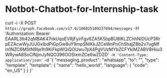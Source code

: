 # Notbot-Chatbot-for-Internship-task
curl -i -X POST `
  https://graph.facebook.com/v17.0/106025109237694/messages `
  -H 'Authorization: Bearer EAARL3tt42qMBAK47nkUqoEVRjFyirFgv6ZA5K5bpBU8IKLZChhNiDUcP3RrpEZAcwWyJUJGxibdPiGpGw8uY9mpSNIKkJZCeWnPnChShajZBb2v7ugMfm1NZC6MStN9Ije1h9KiFkpWQiQOUwu7pX4PgVUzMYbZCFYkiMZABV8Hiiu3WRywA8SoCINjmJyNQO396OOSIxmZCe6wZDZD' `
  -H 'Content-Type: application/json' `
  -d '{ \"messaging_product\": \"whatsapp\", \"to\": \"\", \"type\": \"template\", \"template\": { \"name\": \"hello_world\", \"language\": { \"code\": \"en_US\" } } }'
  
